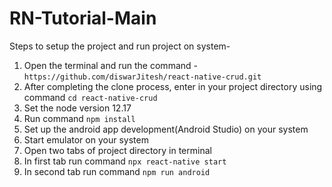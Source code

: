 # RN-Tutorial-Main

Steps to setup the project and run project on system- 
1) Open the terminal and run the command - `https://github.com/diswarJitesh/react-native-crud.git`
2) After completing the clone process, enter in your project directory using command `cd react-native-crud`
3) Set the node version 12.17
4) Run command `npm install`
5) Set up the android app development(Android Studio) on your system
6) Start emulator on your system
7) Open two tabs of project directory in terminal
8) In first tab run command `npx react-native start`
9) In second tab run command `npm run android`
